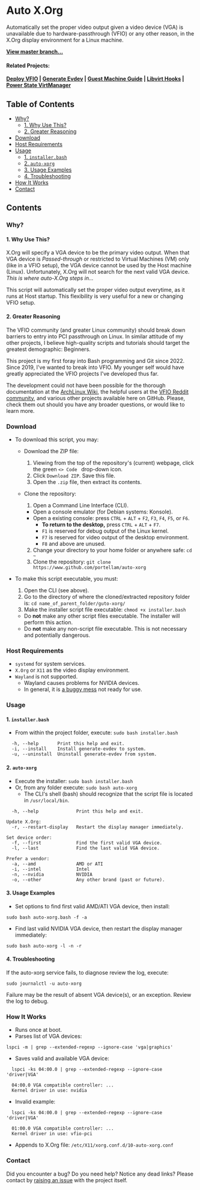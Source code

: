 # Auto X.Org
Automatically set the proper video output given a video device (VGA) is unavailable due to hardware-passthrough (VFIO) or any other reason, in the X.Org display environment for a Linux machine.

**[View master branch...](https://github.com/portellam/auto-xorg/tree/master)**

#### Related Projects:
**[Deploy VFIO](https://github.com/portellam/deploy-vfio) | [Generate Evdev](https://github.com/portellam/generate-evdev) | [Guest Machine Guide](https://github.com/portellam/guest-machine-guide) | [Libvirt Hooks](https://github.com/portellam/libvirt-hooks) | [Power State VirtManager](https://github.com/portellam/powerstate-virtmanager)**

## Table of Contents
- [Why?](#why)
  - [1. Why Use This?](#1-why-use-this)
  - [2. Greater Reasoning](#2-greater-reasoning)
- [Download](#download)
- [Host Requirements](#host-requirements)
- [Usage](#usage)
  - [1. `installer.bash`](#1-installerbash)
  - [2. `auto-xorg`](#2-auto-xorg)
  - [3. Usage Examples](#3-usage-examples)
  - [4. Troubleshooting](#4-troubleshooting)
- [How It Works](#how-it-works)
- [Contact](#contact)

## Contents
### Why?
#### 1. Why Use This?
X.Org will specify a VGA device to be the primary video output. When that VGA device is *Passed-through* or restricted to Virtual Machines (VM) only (like in a VFIO setup), the VGA device cannot be used by the Host machine (Linux). Unfortunately, X.Org will not search for the next valid VGA device. *This is where auto-X.Org steps in...*

This script will automatically set the proper video output everytime, as it runs at Host startup. This flexibility is very useful for a new or changing VFIO setup.

#### 2. Greater Reasoning
The VFIO community (and greater Linux community) should break down barriers to entry into PCI passthrough on Linux. In similar attitude of my other projects, I believe high-quality scripts and tutorials should target the greatest demographic: Beginners.

This project is my first foray into Bash programming and Git since 2022. Since 2019, I've wanted to break into VFIO. My younger self would have greatly appreciated the VFIO projects I've developed thus far.

The development could not have been possible for the thorough documentation at the [ArchLinux Wiki](https://wiki.archlinux.org/title/PCI_passthrough_via_OVMF), the helpful users at the [VFIO Reddit community](https://old.reddit.com/r/VFIO), and various other projects available here on GitHub. Please, check them out should you have any broader questions, or would like to learn more.

### Download
- To download this script, you may:
  - Download the ZIP file:
    1. Viewing from the top of the repository's (current) webpage, click the green `<> Code ` drop-down icon.
    2. Click `Download ZIP`. Save this file.
    3. Open the `.zip` file, then extract its contents.

  - Clone the repository:
    1. Open a Command Line Interface (CLI).
      - Open a console emulator (for Debian systems: Konsole).
      - Open a existing console: press `CTRL` + `ALT` + `F2`, `F3`, `F4`, `F5`, or `F6`.
        - **To return to the desktop,** press `CTRL` + `ALT` + `F7`.
        - `F1` is reserved for debug output of the Linux kernel.
        - `F7` is reserved for video output of the desktop environment.
        - `F8` and above are unused.

    2. Change your directory to your home folder or anywhere safe: `cd ~`
    3. Clone the repository: `git clone https://www.github.com/portellam/auto-xorg`

- To make this script executable, you must:
  1. Open the CLI (see above).
  2. Go to the directory of where the cloned/extracted repository folder is: `cd name_of_parent_folder/guto-xorg/`
  3. Make the installer script file executable: `chmod +x installer.bash`
    - Do **not** make any other script files executable. The installer will perform this action.
    - Do **not** make any non-script file executable. This is not necessary and potentially dangerous.

### Host Requirements
- `systemd` for system services.
- `X.Org` or `X11` as the video display environment.
- `Wayland` is not supported.
  - Wayland causes problems for NVIDIA devices.
  - In general, it is [a buggy mess](https://web.archive.org/web/20240306152042/https://gist.github.com/probonopd/9feb7c20257af5dd915e3a9f2d1f2277) not ready for use.

### Usage
#### 1. `installer.bash`
- From within the project folder, execute: `sudo bash installer.bash`

```
  -h, --help       Print this help and exit.
  -i, --install    Install generate-evdev to system.
  -u, --uninstall  Uninstall generate-evdev from system.
```

#### 2. `auto-xorg`
- Execute the installer: `sudo bash installer.bash`
- Or, from any folder execute: `sudo bash auto-xorg`
  - The CLI's shell (bash) should recognize that the script file is located in `/usr/local/bin`.

```
  -h, --help              Print this help and exit.

Update X.Org:
  -r, --restart-display   Restart the display manager immediately.

Set device order:
  -f, --first             Find the first valid VGA device.
  -l, --last              Find the last valid VGA device.

Prefer a vendor:
  -a, --amd               AMD or ATI
  -i, --intel             Intel
  -n, --nvidia            NVIDIA
  -o, --other             Any other brand (past or future).
```

#### 3. Usage Examples
- Set options to find first valid AMD/ATI VGA device, then install:
```
sudo bash auto-xorg.bash -f -a
```

- Find last valid NVIDIA VGA device, then restart the display manager immediately:
```
sudo bash auto-xorg -l -n -r
```

#### 4. Troubleshooting
If the auto-xorg service fails, to diagnose review the log, execute:
```
sudo journalctl -u auto-xorg
```

Failure may be the result of absent VGA device(s), or an exception. Review the log to debug.

### How It Works
- Runs once at boot.
- Parses list of VGA devices:
```
lspci -m | grep --extended-regexp --ignore-case 'vga|graphics'
```

- Saves valid and available VGA device:
```
  lspci -ks 04:00.0 | grep --extended-regexp --ignore-case 'driver|VGA'

  04:00.0 VGA compatible controller: ...
  Kernel driver in use: nvidia
```

- Invalid example:
```
  lspci -ks 04:00.0 | grep --extended-regexp --ignore-case 'driver|VGA'

  01:00.0 VGA compatible controller: ...
  Kernel driver in use: vfio-pci
```

- Appends to X.Org file: `/etc/X11/xorg.conf.d/10-auto-xorg.conf`

### Contact
Did you encounter a bug? Do you need help? Notice any dead links? Please contact by [raising an issue](https://github.com/portellam/deploy-VFIO/issues) with the project itself.
